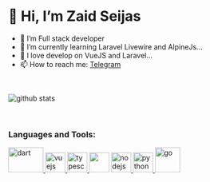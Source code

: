 # 👋 Hi, I’m Zaid Seijas
- 👀 I’m Full stack developer
- 🌱 I’m currently learning Laravel Livewire and AlpineJs...
- 💞️ I love develop on VueJS and Laravel...
- 📫 How to reach me: [Telegram](https://t.me/zaidseijas)

<br>

![github stats](https://github-readme-stats.vercel.app/api?username=zseijas&show_icons=true&hide=issues,contribs)

<br>

<h3 align="left">Languages and Tools:</h3>
<p align="left"> 
<a href="https://dart.dev" target="_blank" rel="noreferrer"> <img src="https://www.vectorlogo.zone/logos/laravel/laravel-ar21.svg" alt="dart" width="70" height="50"/> </a> 
<a href="https://vuejs.org/" target="_blank" rel="noreferrer"> <img src="https://www.vectorlogo.zone/logos/vuejs/vuejs-icon.svg" alt="vuejs" width="40" height="40"/> </a>
<a href="https://www.typescriptlang.org/" target="_blank" rel="noreferrer"> <img src="https://www.vectorlogo.zone/logos/typescriptlang/typescriptlang-icon.svg" alt="typescript" width="40" height="40"/> </a>
<a rel="noreferrer"> <img src="https://www.vectorlogo.zone/logos/javascript/javascript-icon.svg" alt="" width="40" height="40"/> </a>
<a href="https://nodejs.org/" target="_blank" rel="noreferrer"> <img src="https://www.vectorlogo.zone/logos/nodejs/nodejs-icon.svg" alt="nodejs" width="40" height="40"/> </a>
<a href="https://www.python.org/" target="_blank" rel="noreferrer"> <img src="https://www.vectorlogo.zone/logos/python/python-icon.svg" alt="python" width="40" height="40"/> </a>
<a href="https://go.dev/" target="_blank" rel="noreferrer"> <img src="https://www.vectorlogo.zone/logos/php/php-icon.svg" alt="go" width="50" height="50"/> </a>
</p>

<!---
zseijas/zseijas is a ✨ special ✨ repository because its `README.md` (this file) appears on your GitHub profile.
You can click the Preview link to take a look at your changes.
--->

